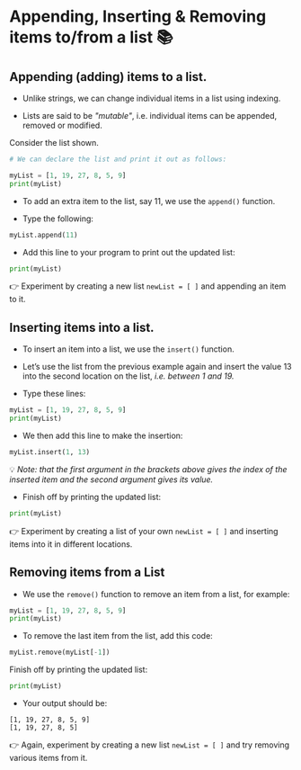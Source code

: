 # Appending, Inserting & Removing items to/from a list 📚

## Appending (adding) items to a list.
- Unlike strings, we can change individual items in a list using 
indexing.

- Lists are said to be *"mutable"*, i.e. individual items can 
be appended, removed or modified.

Consider the list shown. 
````py
# We can declare the list and print it out as follows:

myList = [1, 19, 27, 8, 5, 9]
print(myList)
````

- To add an extra item to the list, say 11, we use the ``append()`` function.

- Type the following:
````py
myList.append(11)
````

- Add this line to your program to print out 
the updated list:
````py
print(myList)
````

👉 Experiment by creating a new list `newList = [ ]` and appending an item to it.

## Inserting items into a list.
 
- To insert an item into a list, we use the ``insert()`` function.

- Let’s use the list from the previous example again and insert the value 13 into the second location on the list, *i.e. between 1 and 19.*

- Type these lines:
````py
myList = [1, 19, 27, 8, 5, 9]
print(myList)
````

- We then add this line to make the insertion:
````py
myList.insert(1, 13)
````

💡 *Note: that the first argument in the brackets above gives the 
index of the inserted item and the second argument gives its 
value.*

- Finish off by printing the updated list:
````py
print(myList)
````

👉 Experiment by creating a list of your own `newList = [ ]` and inserting items into it in different locations.


## Removing items from a List
- We use the ``remove()`` function to remove an item from a list, for example:
````py
myList = [1, 19, 27, 8, 5, 9]
print(myList)
````

- To remove the last item from the list, add this code:
````py
myList.remove(myList[-1])
````

Finish off by printing the updated list:
````py
print(myList)
````

- Your output should be:
````
[1, 19, 27, 8, 5, 9]
[1, 19, 27, 8, 5]
````
👉 Again, experiment by creating a new list `newList = [ ]` and try removing various items from it.


